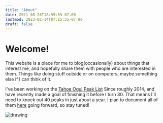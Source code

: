 ```yaml
---
title: "About"
date: 2021-08-26T18:59:55-07:00
lastmod: 2023-02-14T07:15:55-07:00
draft: false
---
```

# Welcome!
This website is a place for me to blog(occasionally) about things that interest me, and hopefully share them with people who are interested in them. Things like doing stuff outside or on computers, maybe something else if I can think of it. 

I've been working on the [Tahoe Ogul Peak List](https://www.tahoeogul.org/) Since roughly 2014, and have recently made a goal of finishing it before I turn 30. That means I'll need to knock out 40 peaks in just about a year. I plan to document all of them [here](outdoor-trip-reports/) going forward, so stay tuned!
<div style="position:relative"><img src="https://s3.us-west-1.wasabisys.com/web-assets/jobs-5-20-23/PXL_20230520_170245931.PANO.jpg?classes=shadow" alt="drawing"  style="float:left;max-width:100%;height:auto;border-radius:10%;padding-right:20px;" /><div style="position:absolute;right:8%;font-size:100%;color:white;">Job's Peak, Nevada</div></div>


